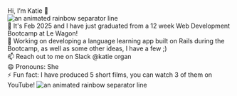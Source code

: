 <div id="header" align="left"> 
<h1></h1>Hi, I’m Katie 👋 </h1>
  <br>
  <img src="https://user-images.githubusercontent.com/74038190/212284115-f47cd8ff-2ffb-4b04-b5bf-4d1c14c0247f.gif" alt="an animated rainbow separator line">
  <br>
🌱 It's Feb 2025 and I have just graduated from a 12 week Web Development Bootcamp at Le Wagon! 
  <br>
💞️ Working on developing a language learning app built on Rails during the Bootcamp, as well as some other ideas, I have a few ;)
   <br>
📫 Reach out to me on Slack @katie organ
   <br>
😄 Pronouns: She
   <br>
⚡ Fun fact: I have produced 5 short films, you can watch 3 of them on YouTube!

<!---
KatieOrgan/KatieOrgan is a ✨ special ✨ repository because its `README.md` (this file) appears on your GitHub profile.
You can click the Preview link to take a look at your changes.
--->

<img src="https://user-images.githubusercontent.com/74038190/212284115-f47cd8ff-2ffb-4b04-b5bf-4d1c14c0247f.gif" alt="an animated rainbow separator line">
</div>
